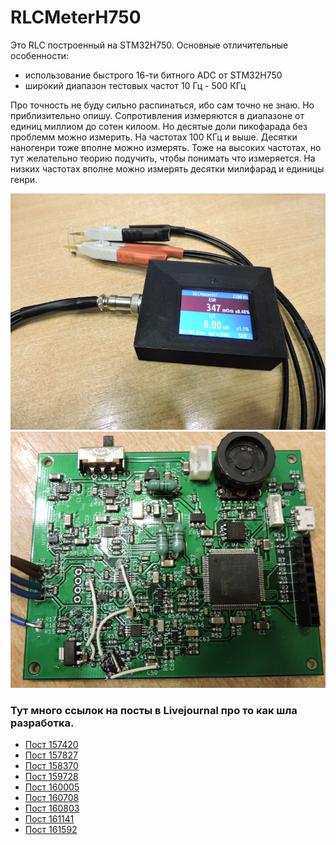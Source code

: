 # RLCMeterH750
Это RLC построенный на STM32H750.
Основные отличительные особенности:
* использование быстрого 16-ти битного ADC от STM32H750
* широкий диапазон тестовых частот 10 Гц - 500 КГц

Про точность не буду сильно распинаться, ибо сам точно не знаю.
Но приблизительно опишу.
Сопротивления измеряются в диапазоне от единиц миллиом до сотен килоом.
Но десятые доли пикофарада без проблемм можно измерить. На частотах 100 КГц и выше.
Десятки наногенри тоже вполне можно измерять. Тоже на высоких частотах, но тут желательно теорию подучить, чтобы понимать что измеряется.
На низких частотах вполне можно измерять десятки милифарад и единицы генри.

![Общий вид](misc/img/device.jpg)
![Плата](misc/img/pcb.jpg)

### Тут много ссылок на посты в Livejournal про то как шла разработка.
* [Пост 157420](https://balmerdx.livejournal.com/157420.html)
* [Пост 157827](https://balmerdx.livejournal.com/157827.html)
* [Пост 158370](https://balmerdx.livejournal.com/158370.html)
* [Пост 159728](https://balmerdx.livejournal.com/159728.html)
* [Пост 160005](https://balmerdx.livejournal.com/160005.html)
* [Пост 160708](https://balmerdx.livejournal.com/160708.html)
* [Пост 160803](https://balmerdx.livejournal.com/160803.html)
* [Пост 161141](https://balmerdx.livejournal.com/161141.html)
* [Пост 161592](https://balmerdx.livejournal.com/161592.html)


